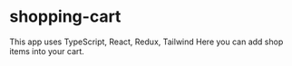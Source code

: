 # shopping-cart
This app uses TypeScript, React, Redux, Tailwind
Here you can add shop items into your cart.
